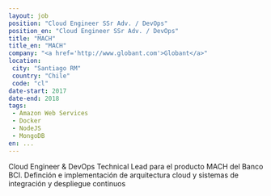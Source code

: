 ```yaml
---
layout: job
position: "Cloud Engineer SSr Adv. / DevOps"
position_en: "Cloud Engineer SSr Adv. / DevOps"
title: "MACH"
title_en: "MACH"
company: "<a href='http://www.globant.com'>Globant</a>"
location:
 city: "Santiago RM"
 country: "Chile"
 code: "cl"
date-start: 2017
date-end: 2018
tags:
 - Amazon Web Services
 - Docker
 - NodeJS
 - MongoDB
en: ...
---
```

Cloud Engineer & DevOps Technical Lead para el producto MACH del Banco BCI. Definción e implementación de arquitectura cloud y sistemas de integración y despliegue continuos